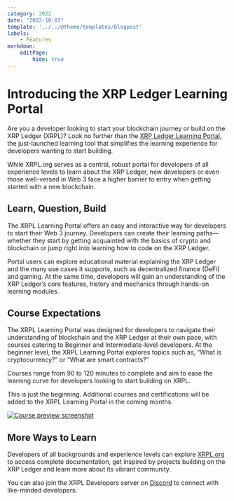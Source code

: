 ```yaml
---
category: 2022
date: "2022-10-03"
template: '../../@theme/templates/blogpost'
labels:
    - Features
markdown:
    editPage:
        hide: true
---
```

# Introducing the XRP Ledger Learning Portal

Are you a developer looking to start your blockchain journey or build on the XRP Ledger (XRPL)? Look no further than the [XRP Ledger Learning Portal](https://learn.xrpl.org/?utm_source=blog&utm_medium=direct_traffic&utm_campaign=XRPL_Ed_Portal_2022_Q4), the just-launched learning tool that simplifies the learning experience for developers wanting to start building.

While XRPL.org serves as a central, robust portal for developers of all experience levels to learn about the XRP Ledger, new developers or even those well-versed in Web 3 face a higher barrier to entry when getting started with a new blockchain. 

## Learn, Question, Build

The XRPL Learning Portal offers an easy and interactive way for developers to start their Web 3 journey. Developers can create their learning paths—whether they start by getting acquainted with the basics of crypto and blockchain or jump right into learning how to code on the XRP Ledger. 

Portal users can explore educational material explaining the XRP Ledger and the many use cases it supports, such as decentralized finance (DeFi) and gaming. At the same time, developers will gain an understanding of the XRP Ledger’s core features, history and mechanics through hands-on learning modules. 

## Course Expectations

The XRPL Learning Portal was designed for developers to navigate their understanding of blockchain and the XRP Ledger at their own pace, with courses catering to Beginner and Intermediate-level developers. At the beginner level, the XRPL Learning Portal explores topics such as, “What is cryptocurrency?” or “What are smart contracts?”

Courses range from 90 to 120 minutes to complete and aim to ease the learning curve for developers looking to start building on XRPL. 

This is just the beginning. Additional courses and certifications will be added to the XRPL Learning Portal in the coming months. 

[![Course preview screenshot](/blog/img/learning-portal-1.png)](https://learn.xrpl.org/?utm_source=blog&utm_medium=direct_traffic&utm_campaign=XRPL_Ed_Portal_2022_Q4)

## More Ways to Learn

Developers of all backgrounds and experience levels can explore [XRPL.org](https://xrpl.org/) to access complete documentation, get inspired by projects building on the XRP Ledger and learn more about its vibrant community.

You can also join the XRPL Developers server on [Discord](https://t.co/I3s42AsIKS) to connect with like-minded developers. 
